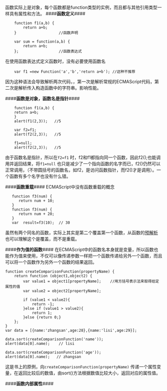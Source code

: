 函数实际上是对象，每个函数都是function类型的实例，而且都与其他引用类型一样具有属性和方法。
####**函数定义**####

```
    function f1(a,b) {
        return a+b;
    }                   //函数声明
```

```
    var sum = function(a,b) {
        return a+b;
    };                  //函数表达式
```
在使用函数表达式定义函数时，没有必要使用函数名

```
    var f1 =new Function('a','b','return a+b'); //这种不推荐
```
因为这种语法会导致解析两次代码，，第一次是解析常规的ECMAScript代码，第二次是解析传入构造函数中的字符串。影响性能。

####**函数是对象，函数名是指针**####

```
    function f1(a,b) {
    return a+b;
    }
    alert(f1(2,3));   //5

    var f2=f1;
    alert(f2(2,3));   //5

    f1=null;
    alert(f2(2,3));   //5
```
由于函数名是指针，所以在`f2=f1` 时，f2和f1都指向同一个函数，因此f2();也能调用并返回结果，将`f1=null` 也只是减少了一个指向函数的名字而已，f2()仍然可以正常调用，（不带圆括号的函数名，如f2，是访问函数指针，而f2()才是调用）。一个函数有多个名字也没有什么错。

####**函数重载**####
ECMAScript中没有函数重载的概念

```
   function f3(num) {
      return num + 10;
   }
   function f3(num) {
      return num + 20;
   }
   var  result=f3(10);  // 30
```
虽然有两个同名的函数，实际上其实是第二个覆盖第一个函数，从函数的[预解析](http://blog.csdn.net/erdaidai/article/details/77460798") 也可以理解这个是覆盖，而不是重载。

####**作为值的函数**####
在ECMAScript中的函数名本身就是变量，所以函数也能作为值来使用，不仅可以像传递参数一样把一个函数传递给另外一个函数，而且可以将一个函数作为另外一个函数的结果返回。

```
function createComparisonFunction(propertyName) {
    return function (object1,object2) {
        var value1 = object1[propertyName];    //用方括号表示法来取得给定属性的值
        var value2 = object2[propertyName];

        if (value1 < value2){
            return -1;
        }else if (value1 > value2){
            return 1;
        }else {return 0;}
    };
}
var data = [{name:'zhangsan',age:28},{name:'lisi',age:29}];

data.sort(createComparisonFunction('name'));
alert(data[0].name);    // lisi

data.sort(createComparisonFunction('age'));
alert(data[0].name);   // zhangsan
```
这是书上的原例，向`createComparisonFunction(propertyName)` 传递一个属性变量，在返回比较后的数值，由sort()方法根据数值比较大小，返回对应的属性值。

####**函数内部属性**####
